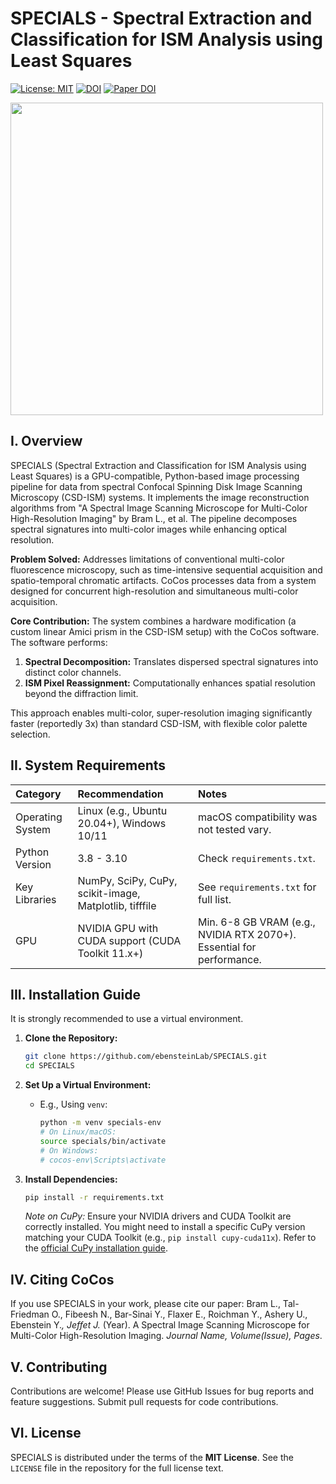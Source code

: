 # SPECIALS - Spectral Extraction and Classification for ISM Analysis using Least Squares

[![License: MIT](https://img.shields.io/badge/License-MIT-yellow.svg)](https://opensource.org/licenses/MIT)
[![DOI](https://zenodo.org/badge/DOI/10.5281/zenodo.XXXXXXX.svg)]()
[![Paper DOI](https://img.shields.io/badge/Paper%20DOI-10.XXXX%2FXXXXXX-brightgreen)]()


<img src="https://github.com/user-attachments/assets/f8ed6def-6690-48f4-a949-73bde453d7c0" width="500">

## I. Overview
SPECIALS (Spectral Extraction and Classification for ISM Analysis using Least Squares) is a GPU-compatible, Python-based image processing pipeline for data from spectral Confocal Spinning Disk Image Scanning Microscopy (CSD-ISM) systems. It implements the image reconstruction algorithms from "A Spectral Image Scanning Microscope for Multi-Color High-Resolution Imaging" by Bram L., et al. The pipeline decomposes spectral signatures into multi-color images while enhancing optical resolution.

**Problem Solved:** Addresses limitations of conventional multi-color fluorescence microscopy, such as time-intensive sequential acquisition and spatio-temporal chromatic artifacts. CoCos processes data from a system designed for concurrent high-resolution and simultaneous multi-color acquisition.

**Core Contribution:** The system combines a hardware modification (a custom linear Amici prism in the CSD-ISM setup) with the CoCos software. The software performs:
1.  **Spectral Decomposition:** Translates dispersed spectral signatures into distinct color channels.
2.  **ISM Pixel Reassignment:** Computationally enhances spatial resolution beyond the diffraction limit.

This approach enables multi-color, super-resolution imaging significantly faster (reportedly 3x) than standard CSD-ISM, with flexible color palette selection.

## II. System Requirements

| Category        | Recommendation                                         | Notes                                                        |
| :-------------- | :----------------------------------------------------- | :----------------------------------------------------------- |
| Operating System| Linux (e.g., Ubuntu 20.04+), Windows 10/11              | macOS compatibility was not tested vary.                                |
| Python Version  | 3.8 - 3.10                                             | Check `requirements.txt`.                                    |
| Key Libraries   | NumPy, SciPy, CuPy, scikit-image, Matplotlib, tifffile | See `requirements.txt` for full list.                        |
| GPU             | NVIDIA GPU with CUDA support (CUDA Toolkit 11.x+)      | Min. 6-8 GB VRAM (e.g., NVIDIA RTX 2070+). Essential for performance. |

## III. Installation Guide

It is strongly recommended to use a virtual environment.

1.  **Clone the Repository:**
    ```bash
    git clone https://github.com/ebensteinLab/SPECIALS.git
    cd SPECIALS
    ```

2.  **Set Up a Virtual Environment:**
    * E.g., Using `venv`:
        ```bash
        python -m venv specials-env
        # On Linux/macOS:
        source specials/bin/activate
        # On Windows:
        # cocos-env\Scripts\activate
        ```
        
3.  **Install Dependencies:**
    ```bash
    pip install -r requirements.txt
    ```
    *Note on CuPy:* Ensure your NVIDIA drivers and CUDA Toolkit are correctly installed. You might need to install a specific CuPy version matching your CUDA Toolkit (e.g., `pip install cupy-cuda11x`). Refer to the [official CuPy installation guide](https://docs.cupy.dev/en/stable/install.html).


## IV. Citing CoCos

If you use SPECIALS in your work, please cite our paper:
    Bram L., Tal-Friedman O., Fibeesh N., Bar-Sinai Y., Flaxer E., Roichman Y., Ashery U., Ebenstein Y.*, Jeffet J.* (Year). A Spectral Image Scanning Microscope for Multi-Color High-Resolution Imaging. *Journal Name, Volume(Issue), Pages*.

## V. Contributing

Contributions are welcome! Please use GitHub Issues for bug reports and feature suggestions. Submit pull requests for code contributions.

## VI. License

SPECIALS is distributed under the terms of the **MIT License**.
See the `LICENSE` file in the repository for the full license text.
